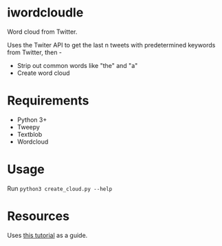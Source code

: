 # iwordcloudle
Word cloud from Twitter.

Uses the Twiter API to get the last n tweets with predetermined keywords from 
Twitter, then -

* Strip out common words like "the" and "a"
* Create word cloud

# Requirements
* Python 3+
* Tweepy
* Textblob
* Wordcloud

# Usage
Run `python3 create_cloud.py --help`

# Resources
Uses [this tutorial](http://www.geeksforgeeks.org/twitter-sentiment-analysis-using-python/)
as a guide.

